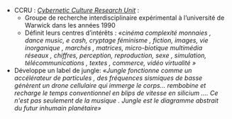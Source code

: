 - CCRU : [*Cybernetic Culture Research Unit*](http://www.ccru.net/index.htm) :
	- Groupe de recherche interdisciplinaire expérimental à l’université de Warwick dans les années 1990
	- Définit leurs centres d’intérêts :
	  *«cinéma complexité monnaies , dance music, e cash, cryptage féminisme , fiction, images, vie inorganique , marchés , matrices, micro-biotique multimédia réseaux , chiffres, perception, reproduction, sexe , simulation, télécommunications , textes , commerce, vidéo virtualité »*
- Développe un label de jungle:
  *«Jungle fonctionne comme un accélérateur de particules , des fréquences sismiques de basse génèrent un drone cellulaire qui immerge le corps... rembobine et recharge le temps conventionnel en blips de vitesse en silicium .... Ce n'est pas seulement de la musique . Jungle est le diagramme abstrait du futur inhumain planétaire»*
